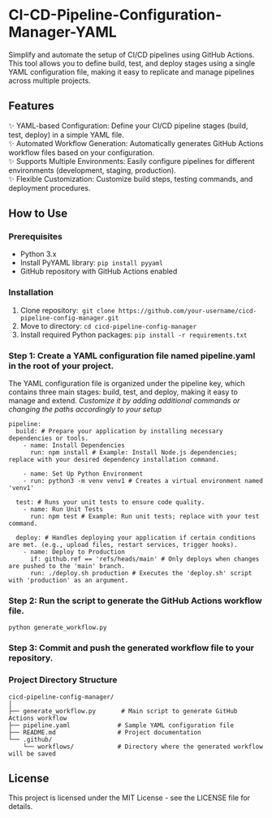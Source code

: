 # CI-CD-Pipeline-Configuration-Manager-YAML

Simplify and automate the setup of CI/CD pipelines using GitHub Actions. 
This tool allows you to define build, test, and deploy stages using a single YAML configuration file, making it easy to replicate and manage pipelines across multiple projects.

## Features
✨ YAML-based Configuration: Define your CI/CD pipeline stages (build, test, deploy) in a simple YAML file. <br>
✨ Automated Workflow Generation: Automatically generates GitHub Actions workflow files based on your configuration. <br>
✨ Supports Multiple Environments: Easily configure pipelines for different environments (development, staging, production). <br>
✨ Flexible Customization: Customize build steps, testing commands, and deployment procedures. <br>



## How to Use

### Prerequisites
- Python 3.x
- Install PyYAML library: `pip install pyyaml`
- GitHub repository with GitHub Actions enabled

### Installation
1. Clone repository:  `git clone https://github.com/your-username/cicd-pipeline-config-manager.git`
2. Move to directory: `cd cicd-pipeline-config-manager`
3. Install required Python packages: `pip install -r requirements.txt`


### Step 1: Create a YAML configuration file named pipeline.yaml in the root of your project.
The YAML configuration file is organized under the pipeline key, which contains three main stages: build, test, and deploy, making it easy to manage and extend.
_Customize it by adding additional commands or changing the paths accordingly to your setup_ 

```
pipeline:
  build: # Prepare your application by installing necessary dependencies or tools.
    - name: Install Dependencies
      run: npm install # Example: Install Node.js dependencies; replace with your desired dependency installation command.

    - name: Set Up Python Environment
    - run: python3 -m venv venv1 # Creates a virtual environment named 'venv1'

  test: # Runs your unit tests to ensure code quality.
    - name: Run Unit Tests
      run: npm test # Example: Run unit tests; replace with your test command.

  deploy: # Handles deploying your application if certain conditions are met. (e.g., upload files, restart services, trigger hooks).
    - name: Deploy to Production
      if: github.ref == 'refs/heads/main' # Only deploys when changes are pushed to the 'main' branch.
      run: ./deploy.sh production # Executes the 'deploy.sh' script with 'production' as an argument.
```

### Step 2: Run the script to generate the GitHub Actions workflow file.

```
python generate_workflow.py
```

### Step 3: Commit and push the generated workflow file to your repository.


### Project Directory Structure
```
cicd-pipeline-config-manager/
│
├── generate_workflow.py       # Main script to generate GitHub Actions workflow
├── pipeline.yaml             # Sample YAML configuration file
├── README.md                 # Project documentation
└── .github/
    └── workflows/            # Directory where the generated workflow will be saved
```


## License
This project is licensed under the MIT License - see the LICENSE file for details.




